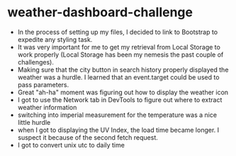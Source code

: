 # weather-dashboard-challenge
- In the process of setting up my files, I decided to link to Bootstrap to expedite any styling task. 
- It was very important for me to get my retrieval from Local Storage to work properly (Local Storage has been my nemesis the past couple of challenges).
- Making sure that the city button in search history properly displayed the weather was a hurdle. I learned that an event.target could be used to pass parameters.
- Great "ah-ha" moment was figuring out how to display the weather icon
- I got to use the Network tab in DevTools to figure out where to extract weather information
- switching into imperial measurement for the temperature was a nice little hurdle
- when I got to displaying the UV Index, the load time became longer. I suspect it because of the second fetch request.
- I got to convert unix utc to daily time